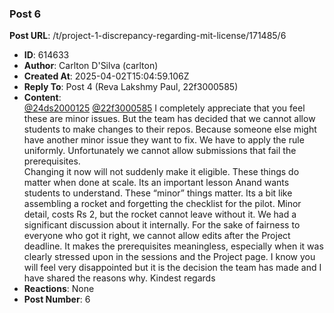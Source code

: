 ### Post 6
**Post URL**: /t/project-1-discrepancy-regarding-mit-license/171485/6
- **ID**: 614633
- **Author**: Carlton D'Silva (carlton)
- **Created At**: 2025-04-02T15:04:59.106Z
- **Reply To**: Post 4 (Reva Lakshmy Paul, 22f3000585)
- **Content**:  
  <a class="mention" href="/u/24ds2000125">@24ds2000125</a> <a class="mention" href="/u/22f3000585">@22f3000585</a>
I completely appreciate that you feel these are minor issues.
But the team has decided that we cannot allow students to make changes to their repos. Because someone else might have another minor issue they want to fix. We have to apply the rule uniformly.
Unfortunately we cannot allow submissions that fail the prerequisites.<br>
Changing it now will not suddenly make it eligible.
These things do matter when done at scale.  Its an important lesson Anand wants students to understand. These “minor” things matter.
Its a bit like assembling a rocket and forgetting the checklist for the pilot. Minor detail, costs Rs 2, but the rocket cannot leave without it.
We had a significant discussion about it internally. For the sake of fairness to everyone who got it right, we cannot allow edits after the Project deadline. It makes the prerequisites meaningless, especially when it was clearly stressed upon in the sessions and the Project page.
I know you will feel very disappointed but it is the decision the team has made and I have shared the reasons why.
Kindest regards
- **Reactions**: None
- **Post Number**: 6

